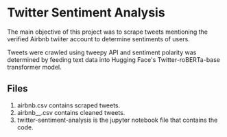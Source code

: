 # Twitter Sentiment Analysis

The main objective of this project was to scrape tweets mentioning the verified Airbnb twiiter account to determine sentiments of users.

Tweets were crawled using tweepy API and sentiment polarity was determined by feeding text data into Hugging Face's Twitter-roBERTa-base transformer model.

## Files

1. airbnb.csv contains scraped tweets.
2. airbnb__.csv contains cleaned tweets.
3. twitter-sentiment-analysis is the jupyter notebook file that contains the code.
